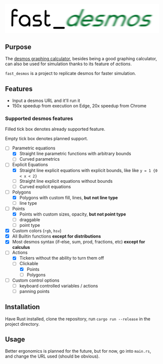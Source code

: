 ![logo](logo.png)

## Purpose

The [desmos graphing calculator](https://www.desmos.com/), besides being a good graphing calculator, can also be used
for simulation thanks to its feature of *actions*.

`fast_desmos` is a project to replicate desmos for faster simulation.

## Features

- Input a desmos URL and it'll run it
- 150x speedup from execution on Edge, 20x speedup from Chrome

### Supported desmos features

Filled tick box denotes already supported feature.

Empty tick box denotes planned support.

- [ ] Parametric equations
    - [x] Straight line parametric functions with arbitrary bounds
    - [ ] Curved parametrics
- [ ] Explicit Equations
    - [x] Straight line explicit equations with explicit bounds, like like `y = 1 {0 < x < 2}`
    - [ ] Straight line explicit equations without bounds
    - [ ] Curved explicit equations
- [ ] Polygons
    - [x] Polygons with custom fill, lines, **but not line type**
    - [ ] line type
- [ ] Points
    - [x] Points with custom sizes, opacity, **but not point type**
    - [ ] draggable
    - [ ] point type
- [x] Custom colors (`rgb`, `hsv`)
- [x] All Builtin functions **except for distributions**
- [x] Most desmos syntax (if-else, sum, prod, fractions, etc) **except for calculus**
- [ ] Actions
    - [x] Tickers without the ability to turn them off
    - [ ] Clickable
        - [x] Points
        - [ ] Polygons
- [ ] Custom control options
    - [ ] keyboard controlled variables / actions
    - [ ] panning points

## Installation

Have Rust installed, clone the repository, run `cargo run --release` in the project directory.

## Usage

Better ergonomics is planned for the future, but for now, go into `main.rs`, and change the URL used (should be
obvious).
